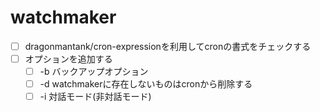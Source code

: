 # watchmaker

- [ ] dragonmantank/cron-expressionを利用してcronの書式をチェックする
- [ ] オプションを追加する
  - [ ] -b バックアップオプション
  - [ ] -d watchmakerに存在しないものはcronから削除する
  - [ ] -i 対話モード(非対話モード)
